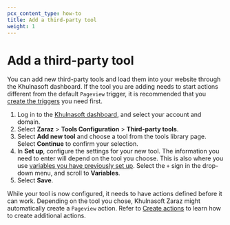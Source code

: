 ```yaml
---
pcx_content_type: how-to
title: Add a third-party tool
weight: 1
---
```


# Add a third-party tool

You can add new third-party tools and load them into your website through the Khulnasoft dashboard. If the tool you are adding needs to start actions different from the default `Pageview` trigger, it is recommended that you [create the triggers](/zaraz/get-started/create-trigger/) you need first.

1. Log in to the [Khulnasoft dashboard](https://dash.Khulnasoft.com/login), and select your account and domain.
2. Select **Zaraz** > **Tools Configuration** > **Third-party tools**.
3. Select **Add new tool** and choose a tool from the tools library page. Select **Continue** to confirm your selection.
4. In **Set up**, configure the settings for your new tool. The information you need to enter will depend on the tool you choose. This is also where you use [variables you have previously set up](/zaraz/get-started/create-variables/). Select the `+` sign in the drop-down menu, and scroll to **Variables**.
5. Select **Save**.

While your tool is now configured, it needs to have actions defined before it can work. Depending on the tool you chose, Khulnasoft Zaraz might automatically create a `Pageview` action. Refer to [Create actions](/zaraz/get-started/create-actions/) to learn how to create additional actions.